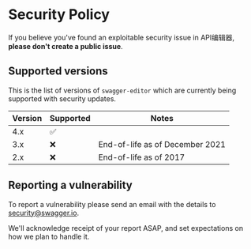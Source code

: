 # Security Policy

If you believe you've found an exploitable security issue in API编辑器,
**please don't create a public issue**. 


## Supported versions

This is the list of versions of `swagger-editor` which are
currently being supported with security updates.

| Version  | Supported          | Notes                  |
| -------- | ------------------ | ---------------------- |
| 4.x      | :white_check_mark: | |
| 3.x      | :x:                | End-of-life as of December 2021 |
| 2.x      | :x:                | End-of-life as of 2017 |

## Reporting a vulnerability

To report a vulnerability please send an email with the details to [security@swagger.io](mailto:security@swagger.io).

We'll acknowledge receipt of your report ASAP, and set expectations on how we plan to handle it.
